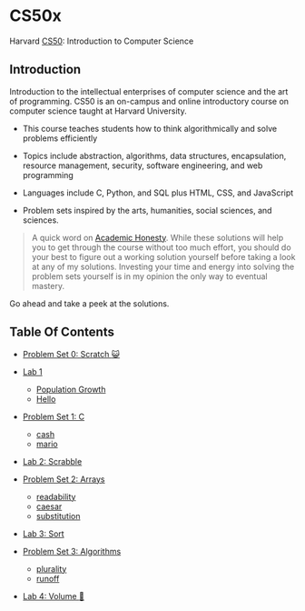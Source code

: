 # CS50x

Harvard [CS50](https://cs50.harvard.edu/x/2021/): Introduction to Computer Science

## Introduction

Introduction to the intellectual enterprises of computer science and the art of programming. CS50 is an on-campus and online introductory course on computer science taught at Harvard University.

- This course teaches students how to think algorithmically and solve problems efficiently

- Topics include abstraction, algorithms, data structures, encapsulation, resource management, security, software engineering, and web programming
- Languages include C, Python, and SQL plus HTML, CSS, and JavaScript
- Problem sets inspired by the arts, humanities, social sciences, and sciences.

> A quick word on [Academic Honesty](https://cs50.harvard.edu/x/2021/honesty/). While these solutions will help you to get through the course without too much effort, you should do your best to figure out a working solution yourself before taking a look at any of my solutions. Investing your time and energy into solving the problem sets yourself is in my opinion the only way to eventual mastery.

Go ahead and take a peek at the solutions.

## Table Of Contents

- [Problem Set 0: Scratch :smiley_cat:](https://scratch.mit.edu/projects/520953092)

- [Lab 1](/week%201/)

  - [Population Growth](/week%201/lab1/population/)
  - [Hello](/week%201/lab1/hello/)

- [Problem Set 1: C](/week%201/pset1/)

  - [cash](/week%201/pset1/cash/)
  - [mario](/week%201/pset1/mario/)

- [Lab 2: Scrabble](/week2/scrabble/)
- [Problem Set 2: Arrays](/week2/)
  - [readability](/week2/pset2/readability/)
  - [caesar](//week2/pset2/caesar/)
  - [substitution](/week2/pset2/substitution/)

- [Lab 3: Sort](/week3/lab3/)
- [Problem Set 3: Algorithms](/pset3)
  - [plurality](week3/pset3/plurality/)
  - [runoff](week3/pset3/runoff/)

- [Lab 4: Volume :musical_note:](/lab4)
